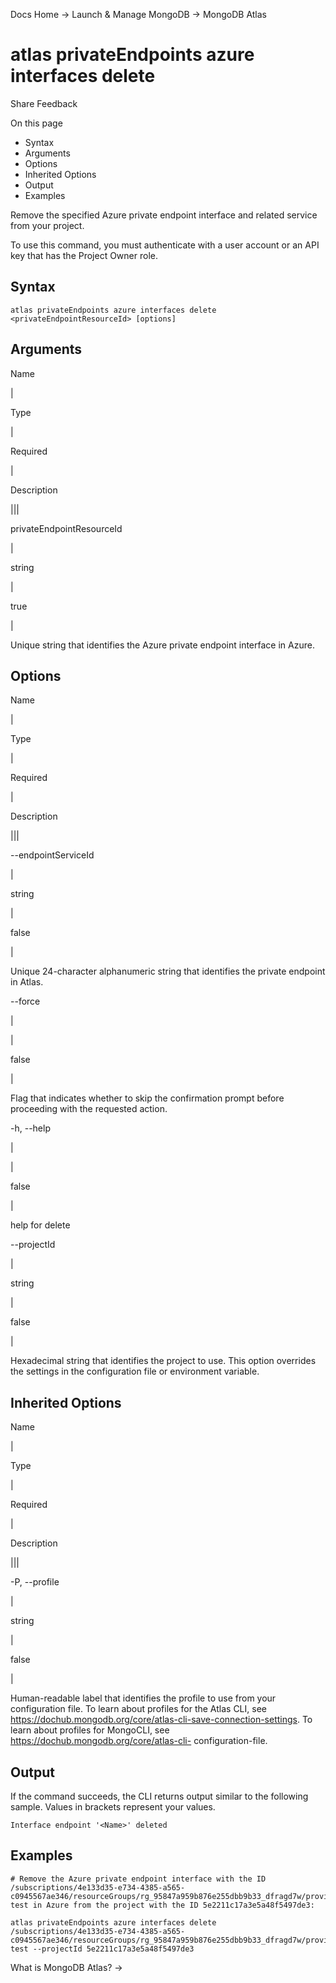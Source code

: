 Docs Home → Launch & Manage MongoDB → MongoDB Atlas

# atlas privateEndpoints azure interfaces delete

Share Feedback

On this page

  * Syntax
  * Arguments
  * Options
  * Inherited Options
  * Output
  * Examples

Remove the specified Azure private endpoint interface and related service from
your project.

To use this command, you must authenticate with a user account or an API key
that has the Project Owner role.

## Syntax

    
    
    atlas privateEndpoints azure interfaces delete <privateEndpointResourceId> [options]  
      
  
## Arguments

Name

|

Type

|

Required

|

Description  
  
|||  
  
privateEndpointResourceId

|

string

|

true

|

Unique string that identifies the Azure private endpoint interface in Azure.  
  
## Options

Name

|

Type

|

Required

|

Description  
  
|||  
  
\--endpointServiceId

|

string

|

false

|

Unique 24-character alphanumeric string that identifies the private endpoint
in Atlas.  
  
\--force

|

|

false

|

Flag that indicates whether to skip the confirmation prompt before proceeding
with the requested action.  
  
-h, --help

|

|

false

|

help for delete  
  
\--projectId

|

string

|

false

|

Hexadecimal string that identifies the project to use. This option overrides
the settings in the configuration file or environment variable.  
  
## Inherited Options

Name

|

Type

|

Required

|

Description  
  
|||  
  
-P, --profile

|

string

|

false

|

Human-readable label that identifies the profile to use from your
configuration file. To learn about profiles for the Atlas CLI, see
https://dochub.mongodb.org/core/atlas-cli-save-connection-settings. To learn
about profiles for MongoCLI, see https://dochub.mongodb.org/core/atlas-cli-
configuration-file.  
  
## Output

If the command succeeds, the CLI returns output similar to the following
sample. Values in brackets represent your values.

    
    
    Interface endpoint '<Name>' deleted  
      
  
## Examples

    
    
    # Remove the Azure private endpoint interface with the ID /subscriptions/4e133d35-e734-4385-a565-c0945567ae346/resourceGroups/rg_95847a959b876e255dbb9b33_dfragd7w/providers/Microsoft.Network/privateEndpoints/cli-test in Azure from the project with the ID 5e2211c17a3e5a48f5497de3:  
      
    atlas privateEndpoints azure interfaces delete /subscriptions/4e133d35-e734-4385-a565-c0945567ae346/resourceGroups/rg_95847a959b876e255dbb9b33_dfragd7w/providers/Microsoft.Network/privateEndpoints/cli-test --projectId 5e2211c17a3e5a48f5497de3  
  
What is MongoDB Atlas? →

